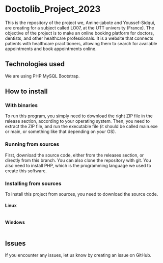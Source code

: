 # Doctolib_Project_2023

This is the repository of the project we, Amine-jabote and Youssef-Sidqui, are creating for a subject called LO07, at the UTT university (France).
The objective of the project is to make an online booking platform for doctors, dentists, and other healthcare professionals. It is a website that connects patients with healthcare practitioners, allowing them to search for available appointments and book appointments online.

## Technologies used

We are using PHP MySQL Bootstrap.

## How to install

### With binaries

To run this program, you simply need to download the right ZIP file in the release section, according to your operating system. Then, you need to extract the ZIP file, and run the executable file (it should be called main.exe or main, or something like that depending on your OS).

### Running from sources

First, download the source code, either from the releases section, or directly from this branch. You can also clone the repository with git.
You also need to install PHP, which is the programming language we used to create this software.

### Installing from sources

To install this project from sources, you need to download the source code.


#### Linux

```
```

#### Windows

```
```


## Issues

If you encounter any issues, let us know by creating an issue on GitHub.
